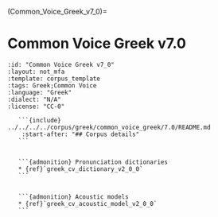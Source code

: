 
(Common_Voice_Greek_v7_0)=
# Common Voice Greek v7.0

``````{corpus} Common Voice Greek v7.0
:id: "Common Voice Greek v7_0"
:layout: not_mfa
:template: corpus_template
:tags: Greek;Common Voice
:language: "Greek"
:dialect: "N/A"
:license: "CC-0"

   ```{include} ../../../../corpus/greek/common_voice_greek/7.0/README.md
    :start-after: "## Corpus details"
   ```


   ```{admonition} Pronunciation dictionaries
   * {ref}`greek_cv_dictionary_v2_0_0`
   ```


   ```{admonition} Acoustic models
   * {ref}`greek_cv_acoustic_model_v2_0_0`
   ```
``````
